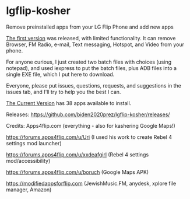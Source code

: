 # lgflip-kosher
Remove preinstalled apps from your LG Flip Phone and add new apps



[The first version](https://github.com/biden2020prez/lgflip-kosher/releases/tag/v1.0.0) was released, with limited functionality.
It can remove Browser, FM Radio, e-mail, Text messaging, Hotspot, and Video from your phone.

For anyone curious, I just created two batch files with choices (using notepad), and used iexpress to put the batch files, plus ADB files into a single EXE file, which I put here to download.


Everyone, please put issues, questions, requests, and suggestions in the issues tab, and I'll try to help you the best I can.

[The Current Version](https://github.com/biden2020prez/lgflip-kosher/releases/tag/v1.0.1) has 38 apps available to install.



Releases: https://github.com/biden2020prez/lgflip-kosher/releases/

Credits: Apps4flip.com (everything - also for kashering Google Maps!)

https://forums.apps4flip.com/u/Uri (I used his work to create Rebel 4 settings mod launcher)

https://forums.apps4flip.com/u/xxdeafgirl (Rebel 4 settings mod/accessibility)

https://forums.apps4flip.com/u/boruch (Google Maps APK)

https://modifiedappsforflip.com (JewishMusic.FM, anydesk, xplore file manager, Amazon)
